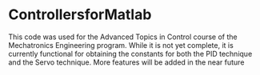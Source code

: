 # ControllersforMatlab
This code was used for the Advanced Topics in Control course of the Mechatronics Engineering program. While it is not yet complete, it is currently functional for obtaining the constants for both the PID technique and the Servo technique. More features will be added in the near future

